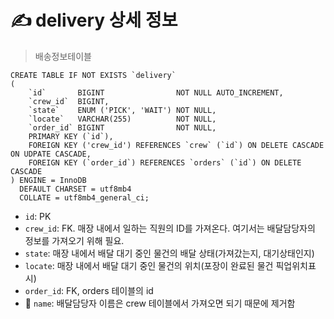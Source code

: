 # ✍️ delivery 상세 정보
> 배송정보테이블

```mariadb
CREATE TABLE IF NOT EXISTS `delivery`
(
    `id`       BIGINT                NOT NULL AUTO_INCREMENT,
    `crew_id`  BIGINT,
    `state`    ENUM ('PICK', 'WAIT') NOT NULL,
    `locate`   VARCHAR(255)          NOT NULL,
    `order_id` BIGINT                NOT NULL,
    PRIMARY KEY (`id`),
    FOREIGN KEY ('crew_id') REFERENCES `crew` (`id`) ON DELETE CASCADE ON UDPATE CASCADE,
    FOREIGN KEY (`order_id`) REFERENCES `orders` (`id`) ON DELETE CASCADE
) ENGINE = InnoDB
  DEFAULT CHARSET = utf8mb4
  COLLATE = utf8mb4_general_ci;
```

- `id`: PK
- `crew_id`: FK. 매장 내에서 일하는 직원의 ID를 가져온다. 여기서는 배달담당자의 정보를 가져오기 위해 필요.
- `state`: 매장 내에서 배달 대기 중인 물건의 배달 상태(가져갔는지, 대기상태인지)
- `locate`: 매장 내에서 배달 대기 중인 물건의 위치(포장이 완료된 물건 픽업위치표시)
- `order_id`: FK, orders 테이블의 id
- 🚨 `name`: 배달담당자 이름은 crew 테이블에서 가져오면 되기 때문에 제거함
